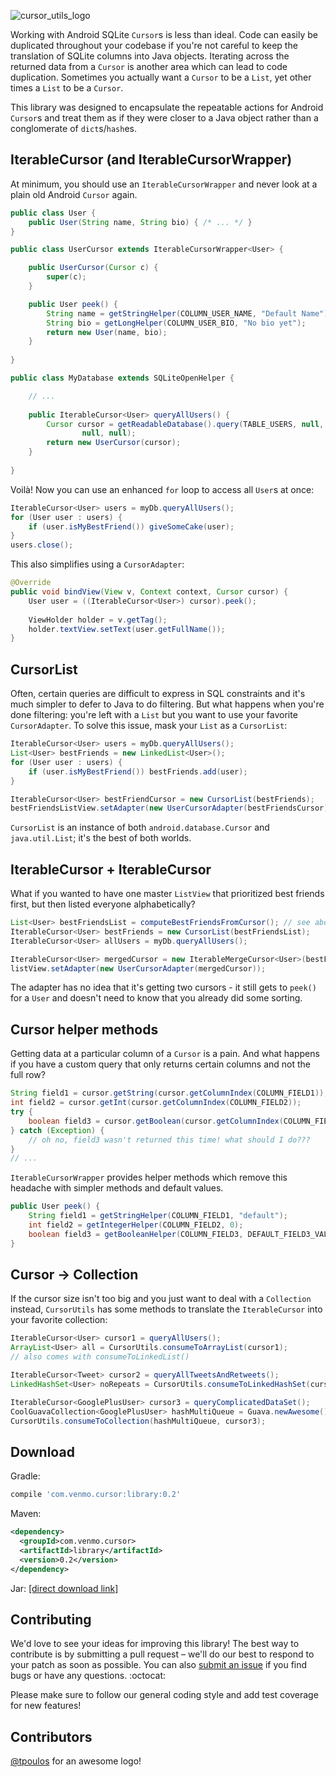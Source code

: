 ![cursor_utils_logo](https://cloud.githubusercontent.com/assets/1912669/3290423/0218a75e-f578-11e3-9eab-edcf03fc5f88.png)

Working with Android SQLite `Cursor`s is less than ideal. Code can easily be duplicated throughout your codebase if you're not careful to keep the translation of SQLite columns into Java objects. Iterating across the returned data from a `Cursor` is another area which can lead to code duplication. Sometimes you actually want a `Cursor` to be a `List`, yet other times a `List` to be a `Cursor`.
 
This library was designed to encapsulate the repeatable actions for Android `Cursor`s and treat them as if they were closer to a Java object rather than a conglomerate of `dict`s/`hash`es.
 
## IterableCursor (and IterableCursorWrapper)

At minimum, you should use an `IterableCursorWrapper` and never look at a plain old Android `Cursor` again.

```java
public class User {
    public User(String name, String bio) { /* ... */ }
}

public class UserCursor extends IterableCursorWrapper<User> {

    public UserCursor(Cursor c) {
        super(c);
    }

    public User peek() {
        String name = getStringHelper(COLUMN_USER_NAME, "Default Name");
        String bio = getLongHelper(COLUMN_USER_BIO, "No bio yet");
        return new User(name, bio);
    }
    
}

public class MyDatabase extends SQLiteOpenHelper {

    // ...
    
    public IterableCursor<User> queryAllUsers() {
        Cursor cursor = getReadableDatabase().query(TABLE_USERS, null, null, null, null, null,
                null, null);
        return new UserCursor(cursor);
    }
    
}
```

Voilà! Now you can use an enhanced `for` loop to access all `User`s at once:

```java
IterableCursor<User> users = myDb.queryAllUsers();
for (User user : users) {
    if (user.isMyBestFriend()) giveSomeCake(user);
}
users.close();
```

This also simplifies using a `CursorAdapter`:

```java
@Override
public void bindView(View v, Context context, Cursor cursor) {
    User user = ((IterableCursor<User>) cursor).peek();
    
    ViewHolder holder = v.getTag();
    holder.textView.setText(user.getFullName());
}
```

## CursorList

Often, certain queries are difficult to express in SQL constraints and it's much simpler to defer to Java to do filtering. But what happens when you're done filtering: you're left with a `List` but you want to use your favorite `CursorAdapter`. To solve this issue, mask your `List` as a `CursorList`:
 
```java
IterableCursor<User> users = myDb.queryAllUsers();
List<User> bestFriends = new LinkedList<User>();
for (User user : users) {
    if (user.isMyBestFriend()) bestFriends.add(user);
}

IterableCursor<User> bestFriendCursor = new CursorList(bestFriends);
bestFriendsListView.setAdapter(new UserCursorAdapter(bestFriendsCursor));
```

`CursorList` is an instance of both `android.database.Cursor` and `java.util.List`; it's the best of both worlds.
  
## IterableCursor + IterableCursor

What if you wanted to have one master `ListView` that prioritized best friends first, but then listed everyone alphabetically?
 
```java
List<User> bestFriendsList = computeBestFriendsFromCursor(); // see above
IterableCursor<User> bestFriends = new CursorList(bestFriendsList);
IterableCursor<User> allUsers = myDb.queryAllUsers();

IterableCursor<User> mergedCursor = new IterableMergeCursor<User>(bestFriends, allUsers);
listView.setAdapter(new UserCursorAdapter(mergedCursor));
```

The adapter has no idea that it's getting two cursors - it still gets to `peek()` for a `User` and doesn't need to know that you already did some sorting.

## Cursor helper methods

Getting data at a particular column of a `Cursor` is a pain. And what happens if you have a custom query that only returns certain columns and not the full row?
 
```java
String field1 = cursor.getString(cursor.getColumnIndex(COLUMN_FIELD1));
int field2 = cursor.getInt(cursor.getColumnIndex(COLUMN_FIELD2));
try {
    boolean field3 = cursor.getBoolean(cursor.getColumnIndex(COLUMN_FIELD3));
} catch (Exception) {
    // oh no, field3 wasn't returned this time! what should I do???
}
// ...
```

`IterableCursorWrapper` provides helper methods which remove this headache with simpler methods and default values. 

```java
public User peek() {
    String field1 = getStringHelper(COLUMN_FIELD1, "default");
    int field2 = getIntegerHelper(COLUMN_FIELD2, 0);
    boolean field3 = getBooleanHelper(COLUMN_FIELD3, DEFAULT_FIELD3_VALUE);
}
```

## Cursor &rarr; Collection
 
If the cursor size isn't too big and you just want to deal with a `Collection` instead, `CursorUtils` has some methods to translate the `IterableCursor` into your favorite collection:

```java
IterableCursor<User> cursor1 = queryAllUsers();
ArrayList<User> all = CursorUtils.consumeToArrayList(cursor1);
// also comes with consumeToLinkedList()

IterableCursor<Tweet> cursor2 = queryAllTweetsAndRetweets();
LinkedHashSet<User> noRepeats = CursorUtils.consumeToLinkedHashSet(cursor2);

IterableCursor<GooglePlusUser> cursor3 = queryComplicatedDataSet();
CoolGuavaCollection<GooglePlusUser> hashMultiQueue = Guava.newAwesome();
CursorUtils.consumeToCollection(hashMultiQueue, cursor3);
```

## Download

Gradle:
```groovy
compile 'com.venmo.cursor:library:0.2'
```

Maven:
```xml
<dependency>
  <groupId>com.venmo.cursor>
  <artifactId>library</artifactId>
  <version>0.2</version>
</dependency>
```

Jar: [[direct download link]][1]

## Contributing

We'd love to see your ideas for improving this library! The best way to contribute is by submitting a pull request – we'll do our best to respond to your patch as soon as possible. You can also [submit an issue](https://github.com/venmo/cursor-utils/issues/new) if you find bugs or have any questions. :octocat:

Please make sure to follow our general coding style and add test coverage for new features!

## Contributors
[@tpoulos](https://github.com/tpoulos) for an awesome logo!


[1]: http://repository.sonatype.org/service/local/artifact/maven/redirect?r=central-proxy&g=com.venmo.cursor&a=library&v=LATEST

